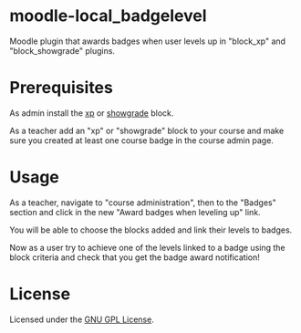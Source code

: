 # moodle-local_badgelevel
Moodle plugin that awards badges when user levels up in "block_xp" and "block_showgrade" plugins.

# Prerequisites
As admin install the [xp](https://github.com/FMCorz/moodle-block_xp) or [showgrade](https://github.com/Canx/moodle-block_showgrade) block.

As a teacher add an "xp" or "showgrade" block to your course and make sure you created at least one course badge in the course admin page.

# Usage
As a teacher, navigate to "course administration", then to the "Badges" section and click in the new "Award badges when leveling up" link.

You will be able to choose the blocks added and link their levels to badges.

Now as a user try to achieve one of the levels linked to a badge using the block criteria and check that you get the badge award notification!

# License
Licensed under the [GNU GPL License](http://www.gnu.org/copyleft/gpl.html).
